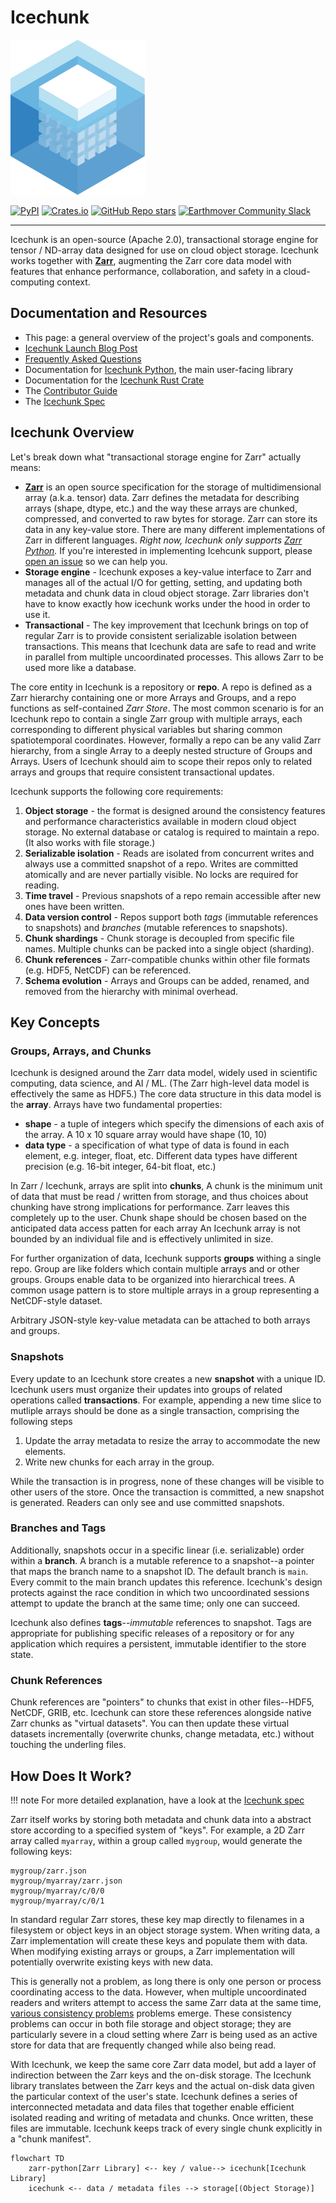 # Icechunk

![Icechunk logo](https://raw.githubusercontent.com/earth-mover/icechunk/refs/heads/main/docs/docs/assets/logo.svg)

<a href="https://pypi.org/project/icechunk" target="_blank"><img alt="PyPI" src="https://img.shields.io/pypi/v/icechunk?logo=pypi&logoColor=ffde57&label=pypi&style=for-the-badge"></a>
<a href="https://crates.io/crates/icechunk" target="_blank"><img alt="Crates.io" src="https://img.shields.io/crates/v/icechunk?logo=rust&label=crates.io&link=https%3A%2F%2Fcrates.io%2Fcrates%2Ficechunk&logoColor=CE422B&style=for-the-badge"></a>
<a href="https://github.com/earth-mover/icechunk" target="_blank"><img alt="GitHub Repo stars" src="https://img.shields.io/github/stars/earth-mover/icechunk?style=for-the-badge&logo=github"></a>
<a href="https://join.slack.com/t/earthmover-community/shared_invite/zt-2cwje92ir-xU3CfdG8BI~4CJOJy~sceQ" target="_blank"><img alt="Earthmover Community Slack" src="https://img.shields.io/badge/Slack-4A154B?style=for-the-badge&logo=slack&logoColor=white" /></a>

---

Icechunk is an open-source (Apache 2.0), transactional storage engine for tensor / ND-array data designed for use on cloud object storage.
Icechunk works together with **[Zarr](https://zarr.dev/)**, augmenting the Zarr core data model with features 
that enhance performance, collaboration, and safety in a cloud-computing context. 

## Documentation and Resources

- This page: a general overview of the project's goals and components.
- [Icechunk Launch Blog Post](https://earthmover.io/blog/icechunk)
- [Frequently Asked Questions](https://icechunk.io/faq)
- Documentation for [Icechunk Python](https://icechunk.io/icechunk-python), the main user-facing
  library
- Documentation for the [Icechunk Rust Crate](https://icechunk.io/icechunk-rust)
- The [Contributor Guide](https://icechunk.io/contributing)
- The [Icechunk Spec](https://icechunk.io/spec)

## Icechunk Overview

Let's break down what "transactional storage engine for Zarr" actually means:

- **[Zarr](https://zarr.dev/)** is an open source specification for the storage of multidimensional array (a.k.a. tensor) data.
  Zarr defines the metadata for describing arrays (shape, dtype, etc.) and the way these arrays are chunked, compressed, and converted to raw bytes for storage. Zarr can store its data in any key-value store.
  There are many different implementations of Zarr in different languages. _Right now, Icechunk only supports
  [Zarr Python](https://zarr.readthedocs.io/en/stable/)._
  If you're interested in implementing Icehcunk support, please [open an issue](https://github.com/earth-mover/icechunk/issues) so we can help you.
- **Storage engine** - Icechunk exposes a key-value interface to Zarr and manages all of the actual I/O for getting, setting, and updating both metadata and chunk data in cloud object storage.
  Zarr libraries don't have to know exactly how icechunk works under the hood in order to use it.
- **Transactional** - The key improvement that Icechunk brings on top of regular Zarr is to provide consistent serializable isolation between transactions.
  This means that Icechunk data are safe to read and write in parallel from multiple uncoordinated processes.
  This allows Zarr to be used more like a database.

The core entity in Icechunk is a repository or **repo**.
A repo is defined as a Zarr hierarchy containing one or more Arrays and Groups, and a repo functions as 
self-contained _Zarr Store_.
The most common scenario is for an Icechunk repo to contain a single Zarr group with multiple arrays, each corresponding to different physical variables but sharing common spatiotemporal coordinates.
However, formally a repo can be any valid Zarr hierarchy, from a single Array to a deeply nested structure of Groups and Arrays.
Users of Icechunk should aim to scope their repos only to related arrays and groups that require consistent transactional updates.

Icechunk supports the following core requirements:

1. **Object storage** - the format is designed around the consistency features and performance characteristics available in modern cloud object storage. No external database or catalog is required to maintain a repo.
(It also works with file storage.)
1. **Serializable isolation** - Reads are isolated from concurrent writes and always use a committed snapshot of a repo. Writes are committed atomically and are never partially visible. No locks are required for reading.
1. **Time travel** - Previous snapshots of a repo remain accessible after new ones have been written.
1. **Data version control** - Repos support both _tags_ (immutable references to snapshots) and _branches_ (mutable references to snapshots).
1. **Chunk shardings** - Chunk storage is decoupled from specific file names. Multiple chunks can be packed into a single object (sharding).
1. **Chunk references** - Zarr-compatible chunks within other file formats (e.g. HDF5, NetCDF) can be referenced.
1. **Schema evolution** - Arrays and Groups can be added, renamed, and removed from the hierarchy with minimal overhead.

## Key Concepts

### Groups, Arrays, and Chunks

Icechunk is designed around the Zarr data model, widely used in scientific computing, data science, and AI / ML.
(The Zarr high-level data model is effectively the same as HDF5.)
The core data structure in this data model is the **array**.
Arrays have two fundamental properties:

- **shape** - a tuple of integers which specify the dimensions of each axis of the array. A 10 x 10 square array would have shape (10, 10)
- **data type** - a specification of what type of data is found in each element, e.g. integer, float, etc. Different data types have different precision (e.g. 16-bit integer, 64-bit float, etc.)

In Zarr / Icechunk, arrays are split into **chunks**, 
A chunk is the minimum unit of data that must be read / written from storage, and thus choices about chunking have strong implications for performance.
Zarr leaves this completely up to the user.
Chunk shape should be chosen based on the anticipated data access patten for each array
An Icechunk array is not bounded by an individual file and is effectively unlimited in size.

For further organization of data, Icechunk supports **groups** withing a single repo.
Group are like folders which contain multiple arrays and or other groups.
Groups enable data to be organized into hierarchical trees.
A common usage pattern is to store multiple arrays in a group representing a NetCDF-style dataset.

Arbitrary JSON-style key-value metadata can be attached to both arrays and groups.

### Snapshots

Every update to an Icechunk store creates a new **snapshot** with a unique ID.
Icechunk users must organize their updates into groups of related operations called **transactions**.
For example, appending a new time slice to mutliple arrays should be done as a single transaction, comprising the following steps
1. Update the array metadata to resize the array to accommodate the new elements.
2. Write new chunks for each array in the group.

While the transaction is in progress, none of these changes will be visible to other users of the store.
Once the transaction is committed, a new snapshot is generated.
Readers can only see and use committed snapshots.

### Branches and Tags

Additionally, snapshots occur in a specific linear (i.e. serializable) order within a **branch**.
A branch is a mutable reference to a snapshot--a pointer that maps the branch name to a snapshot ID.
The default branch is `main`.
Every commit to the main branch updates this reference.
Icechunk's design protects against the race condition in which two uncoordinated sessions attempt to update the branch at the same time; only one can succeed.

Icechunk also defines **tags**--_immutable_ references to snapshot.
Tags are appropriate for publishing specific releases of a repository or for any application which requires a persistent, immutable identifier to the store state.

### Chunk References

Chunk references are "pointers" to chunks that exist in other files--HDF5, NetCDF, GRIB, etc.
Icechunk can store these references alongside native Zarr chunks as "virtual datasets".
You can then update these virtual datasets incrementally (overwrite chunks, change metadata, etc.) without touching the underling files.

## How Does It Work?

!!! note
    For more detailed explanation, have a look at the [Icechunk spec](./spec.md)

Zarr itself works by storing both metadata and chunk data into a abstract store according to a specified system of "keys".
For example, a 2D Zarr array called `myarray`, within a group called `mygroup`, would generate the following keys:

```
mygroup/zarr.json
mygroup/myarray/zarr.json
mygroup/myarray/c/0/0
mygroup/myarray/c/0/1
```

In standard regular Zarr stores, these key map directly to filenames in a filesystem or object keys in an object storage system.
When writing data, a Zarr implementation will create these keys and populate them with data. When modifying existing arrays or groups, a Zarr implementation will potentially overwrite existing keys with new data.

This is generally not a problem, as long there is only one person or process coordinating access to the data.
However, when multiple uncoordinated readers and writers attempt to access the same Zarr data at the same time, [various consistency problems](https://docs.earthmover.io/concepts/version-control-system#consistency-problems-with-zarr) problems emerge.
These consistency problems can occur in both file storage and object storage; they are particularly severe in a cloud setting where Zarr is being used as an active store for data that are frequently changed while also being read.

With Icechunk, we keep the same core Zarr data model, but add a layer of indirection between the Zarr keys and the on-disk storage.
The Icechunk library translates between the Zarr keys and the actual on-disk data given the particular context of the user's state.
Icechunk defines a series of interconnected metadata and data files that together enable efficient isolated reading and writing of metadata and chunks.
Once written, these files are immutable.
Icechunk keeps track of every single chunk explicitly in a "chunk manifest".

```mermaid
flowchart TD
    zarr-python[Zarr Library] <-- key / value--> icechunk[Icechunk Library]
    icechunk <-- data / metadata files --> storage[(Object Storage)]
```

